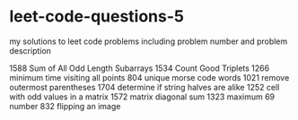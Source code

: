 # leet-code-questions-5

my solutions to leet code problems including problem number and problem description

1588 Sum of All Odd Length Subarrays
1534 Count Good Triplets
1266 minimum time visiting all points
804 unique morse code words
1021 remove outermost parentheses
1704 determine if string halves are alike
1252 cell with odd values in a matrix
1572 matrix diagonal sum
1323 maximum 69 number
832 flipping an image
